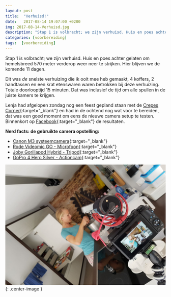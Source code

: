 ```yaml
---
layout: post
title:  "Verhuisd!"
date:   2017-08-14 19:07:00 +0200
img: 2017-08-14-Verhuisd.jpg
description: "Stap 1 is volbracht; we zijn verhuisd. Huis en poes achter gelaten om hemelsbreed 570 meter verderop weer neer te strijken. Hier blijven we de komende 11 dagen."
categories: [voorbereiding]
tags:  [voorbereiding]
---
```

Stap 1 is volbracht; we zijn verhuisd. Huis en poes achter gelaten om hemelsbreed 570 meter verderop weer neer te strijken. Hier blijven we de komende 11 dagen.

Dit was _de_ snelste verhuizing die ik ooit mee heb gemaakt, 4 koffers, 2 handtassen en een krat etenswaren waren betrokken bij deze verhuizing. Totale doorlooptijd 15 minuten. Dat was inclusief de tijd om alle spullen in de juiste kamers te krijgen.

Lenja had afgelopen zondag nog een feest gepland staan met de [Crepes Corner](http://www.crepes-corner.nl){:target="_blank"} en had in de ochtend nog wat voor te bereiden, dat was een goed moment om eens de nieuwe camera setup te testen. Binnenkort op [Facebook](https://www.facebook.com/LenjasCrepesCorner/){:target="_blank"} de resultaten. 


**Nerd facts: de gebruikte camera opstelling:**

* [Canon M3 systeemcamera](https://partnerprogramma.bol.com/click/click?p=1&t=url&s=49859&f=TXL&url=https%3A%2F%2Fwww.bol.com%2Fnl%2Fp%2Fcanon-eos-m3-ef-m-15-45mm%2F9200000063710057%2F&name=Canon%20M3){:target="_blank"}
* [Rode Videomic GO - Microfoon](https://partnerprogramma.bol.com/click/click?p=1&t=url&s=49859&f=TXL&url=https%3A%2F%2Fwww.bol.com%2Fnl%2Fp%2Fr-videomic-rycote-microfoon-voor-spiegelreflex-camera-s%2F9200000013725033&name=R%C3%B8de%20VideoMic%20Rycote){:target="_blank"}
* [Joby Gorillapod Hybrid - Tripod](https://partnerprogramma.bol.com/click/click?p=1&t=url&s=49859&f=TXL&url=https%3A%2F%2Fwww.bol.com%2Fnl%2Fp%2Fjoby-gorillapod-hybrid-flexibel-statief-voor-camera-s-tot-1kg%2F9000000012241365&name=Joby%20Gorillapod%20Hybrid){:target="_blank"}
* [GoPro 4 Hero Silver - Actioncam](https://partnerprogramma.bol.com/click/click?p=1&t=url&s=49859&f=TXL&url=https%3A%2F%2Fwww.bol.com%2Fnl%2Fp%2Fgopro-hero4-silver-adventure-edition%2F9200000034288913%2F%3FsuggestionType%3Dsuggestedsearch&name=GoPro%204%20){:target="_blank"}

![Opnames Lenja's Crepes Corner](/images/2017-08-14-Verhuisd_xl.jpg){: .center-image }


